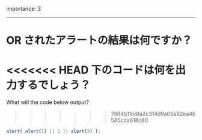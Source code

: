 importance: 3

---

# OR されたアラートの結果は何ですか？

<<<<<<< HEAD
下のコードは何を出力するでしょう？
=======
What will the code below output?
>>>>>>> 7964b11b8fa2c314d9a09a82ea4b585cda618c80

```js
alert( alert(1) || 2 || alert(3) );
```

